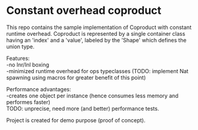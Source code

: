 # Constant overhead coproduct
This repo contains the sample implementation of Coproduct with constant runtime overhead.
Coproduct is represented  by a single container class having an 'index' and a 'value',  labeled by the 'Shape' which defines the union type.

Features:  
-no Inr/Inl boxing  
-minimized runtime overhead for ops typeclasses (TODO: implement Nat spawning using macros for greater benefit of this point)

Performance advantages:  
-creates one object per instance (hence consumes less memory and performes faster)  
TODO: unprecise, need more (and better) performance tests.

Project is created for demo purpose (proof of concept).
